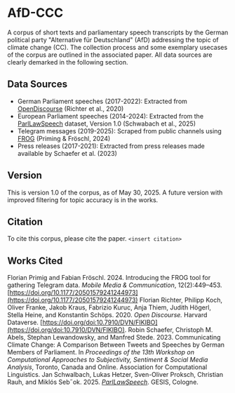 # AfD-CCC
A corpus of short texts and parliamentary speech transcripts by the German political party "Alternative für Deutschland" (AfD) addressing the topic of climate change (CC). The collection process and some exemplary usecases of the corpus are outlined in the associated paper. All data sources are clearly demarked in the following section.

## Data Sources
- German Parliament speeches (2017-2022): Extracted from [OpenDiscourse](https://dataverse.harvard.edu/citation?persistentId=doi:10.7910/DVN/FIKIBO) (Richter et al., 2020)
- European Parliament speeches (2014-2024): Extracted from the [ParlLawSpeech](https://parllawspeech.org/) dataset, Version 1.0 (Schwabach et al., 2025)
- Telegram messages (2019-2025): Scraped from public channels using [FROG](https://journals.sagepub.com/doi/10.1177/20501579241244973) (Priming & Fröschl, 2024)
- Press releases (2017-2021): Extracted from press releases made available by Schaefer et al. (2023)

## Version
This is version 1.0 of the corpus, as of May 30, 2025. A future version with improved filtering for topic accuracy is in the works.

## Citation
To cite this corpus, please cite the paper.
`<insert citation>`

## Works Cited
Florian Primig and Fabian Fröschl. 2024. Introducing the FROG tool for gathering Telegram data. *Mobile Media & Communication*, 12(2):449–453. [https://doi.org/10.1177/20501579241244973](https://doi.org/10.1177/20501579241244973)
Florian Richter, Philipp Koch, Oliver Franke, Jakob Kraus, Fabrizio Kuruc, Anja Thiem, Judith Högerl, Stella Heine, and Konstantin Schöps. 2020. *Open Discourse.* Harvard Dataverse. [https://doi.org/doi:10.7910/DVN/FIKIBO](https://doi.org/doi:10.7910/DVN/FIKIBO).
Robin Schaefer, Christoph M. Abels, Stephan Lewandowsky, and Manfred Stede. 2023. Communicating Climate Change: A Comparison Between Tweets and Speeches by German Members of Parliament. In *Proceedings of the 13th Workshop on Computational Approaches to Subjectivity, Sentiment & Social Media Analysis*, Toronto, Canada and Online. Association for Computational Linguistics.
Jan Schwalbach, Lukas Hetzer, Sven-Oliver Proksch, Christian Rauh, and Miklós Seb˝ok. 2025. [*ParlLawSpeech*](https://parllawspeech.org/data). GESIS, Cologne.
